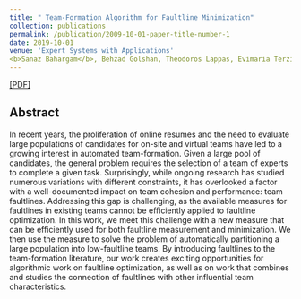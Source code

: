 ```yaml
---
title: " Team-Formation Algorithm for Faultline Minimization"
collection: publications
permalink: /publication/2009-10-01-paper-title-number-1
date: 2019-10-01
venue: 'Expert Systems with Applications'
<b>Sanaz Bahargam</b>, Behzad Golshan, Theodoros Lappas, Evimaria Terzi  <b>Expert Systems with Applications 2019</b>.'
---
```

[[PDF]](https://www.sciencedirect.com/science/article/pii/S0957417418307048)

## Abstract
In recent years, the proliferation of online resumes and the need to evaluate large populations of candidates for on-site and virtual teams have led to a growing interest in automated team-formation. Given a large pool of candidates, the general problem requires the selection of a team of experts to complete a given task. Surprisingly, while ongoing research has studied numerous variations with different constraints, it has overlooked a factor with a well-documented impact on team cohesion and performance: team faultlines. Addressing this gap is challenging, as the available measures for faultlines in existing teams cannot be efficiently applied to faultline optimization. In this work, we meet this challenge with a new measure that can be efficiently used for both faultline measurement and minimization. We then use the measure to solve the problem of automatically partitioning a large population into low-faultline teams. By introducing faultlines to the team-formation literature, our work creates exciting opportunities for algorithmic work on faultline optimization, as well as on work that combines and studies the connection of faultlines with other influential team characteristics.
